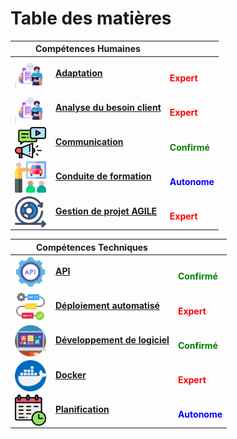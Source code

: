 # Table des matières


| <div style="min-width:20vw">Compétences Humaines</div>                                                                                                                                                               |                                                             |                                                     
|----------------------------------------------------------------------------------------------------------------------------------------------------------------------------------------------------------------------|-------------------------------------------------------------|
| <a href="../../mes-compétences/Humaines/adaptation/"><img src="../../img/besoin-client.png" alt="besoin-client.png" width="50" align="center" style="margin-right:15px" />**Adaptation**</a>                         | <div style="margin-top:14px;color:red">**Expert**</div>     |
| <a href="../../mes-compétences/Humaines/analyse-du-besoin/"><img src="../../img/besoin-client.png" alt="besoin-client.png" width="50" align="center" style="margin-right:15px" />**Analyse du besoin client**</a>    | <div style="margin-top:14px;color:red">**Expert**</div>     |
| <a href="../../mes-compétences/Humaines/communication/"><img src="../../img/le-marketing-numerique.png" alt="le-marketing-numerique.png" width="50" align="center" style="margin-right:15px" />**Communication**</a> | <div style="margin-top:14px;color:green">**Confirmé**</div> |
| <a href="../../mes-compétences/Humaines/conduite-de-formation/"><img src="../../img/formation.png" alt="formation.png" width="50" align="center" style="margin-right:15px" />**Conduite de formation**</a>           | <div style="margin-top:14px;color:blue">**Autonome**</div>  |
| <a href="../../mes-compétences/Humaines/gestion-de-projet-agile/"><img src="../../img/sprint.png" alt="sprint.png" width="50" align="center" style="margin-right:15px" />**Gestion de projet AGILE**</a>             | <div style="margin-top:14px;color:red">**Expert**</div>     |

| <div style="min-width:20vw">Compétences Techniques</div>                                                                                                                                                                   |                                                             |
|----------------------------------------------------------------------------------------------------------------------------------------------------------------------------------------------------------------------------|-------------------------------------------------------------|
| <a href="../../mes-compétences/Techniques/api/"><img src="../../img/api.png" alt="api.png" width="50" align="center" style="margin-right:15px" />**API**</a>                                                               | <div style="margin-top:14px;color:green">**Confirmé**</div> |
| <a href="../../mes-compétences/Techniques/deploiement-automatise/"><img src="../../img/flux-de-travail.png" alt="flux-de-travail.png" width="50" align="center" style="margin-right:15px" />**Déploiement automatisé**</a> | <div style="margin-top:14px;color:red">**Expert**</div>     |
| <a href="../../mes-compétences/Techniques/developpement-logiciel/"><img src="../../img/portable.png" alt="portable.png" width="50" align="center" style="margin-right:15px" />**Développement de logiciel**</a>            | <div style="margin-top:14px;color:green">**Confirmé**</div> |
| <a href="../../mes-compétences/Techniques/docker/"><img src="../../img/docker.png" alt="docker.png" width="50" align="center" style="margin-right:15px" />**Docker**</a>                                                   | <div style="margin-top:14px;color:red">**Expert**</div>     |
| <a href="../../mes-compétences/Techniques/planification/"><img src="../../img/planification.png" alt="planification.png" width="50" align="center" style="margin-right:15px" />**Planification**</a>                       | <div style="margin-top:14px;color:blue">**Autonome**</div>  |
